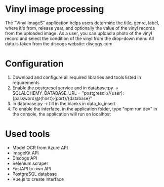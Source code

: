 # Vinyl image processing

The "Vinyl ImageS" application helps users determine the title, genre, label, where it's from, release year, and optionally the value of the vinyl records from the uploaded image. As a user, you can upload a photo of the vinyl record and select the condition of the vinyl from the drop-down menu
All data is taken from the discogs website: discogs.com

# Configuration
  
  1. Download and configure all required libraries and tools listed in requirements
  2. Enable the postgresql service and in database.py -> SQLALCHEMY_DATABASE_URL = "postgresql://{user}:{password}@{host}:{port}/{database}"
  3. In database.py -> fill in the blanks in data_to_insert
  4. To enable the interface, in the application folder, type "npm run dev" in the console, the application will run on localhost

# Used tools

- Model OCR from Azure API
- ImageKit API
- Discogs API 
- Selenium scraper
- FastAPI to own API
- PostgreSQL database
- Vue.js to create interface


